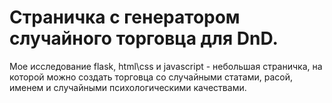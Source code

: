 # Страничка с генератором случайного торговца для DnD. 

Мое исследование flask, html\css и javascript - небольшая страничка, на которой можно создать торговца со случайными статами, расой, именем и случайными психологическими качествами.
